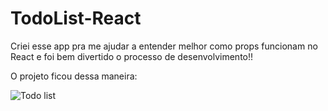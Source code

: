 # TodoList-React
Criei esse app pra me ajudar a entender melhor como props funcionam no React e foi bem divertido o processo de desenvolvimento!!

O projeto ficou dessa maneira:

![Todo list](https://user-images.githubusercontent.com/103132957/188044326-96ee28e8-dffa-4a20-b9f2-be8dc3bdbe57.png)
